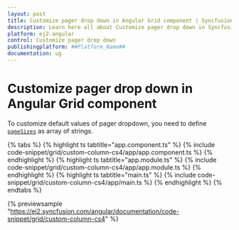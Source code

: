 ```yaml
---
layout: post
title: Customize pager drop down in Angular Grid component | Syncfusion
description: Learn here all about Customize pager drop down in Syncfusion ##Platform_Name## Grid component of Syncfusion Essential JS 2 and more.
platform: ej2-angular
control: Customize pager drop down 
publishingplatform: ##Platform_Name##
documentation: ug
---
```


# Customize pager drop down in Angular Grid component

To customize default values of pager dropdown, you need to define [`pageSizes`](https://ej2.syncfusion.com/angular/documentation/api/grid/pageSettingsModel/#pagesizes) as array of strings.

{% tabs %}
{% highlight ts tabtitle="app.component.ts" %}
{% include code-snippet/grid/custom-column-cs4/app/app.component.ts %}
{% endhighlight %}
{% highlight ts tabtitle="app.module.ts" %}
{% include code-snippet/grid/custom-column-cs4/app/app.module.ts %}
{% endhighlight %}
{% highlight ts tabtitle="main.ts" %}
{% include code-snippet/grid/custom-column-cs4/app/main.ts %}
{% endhighlight %}
{% endtabs %}
  
{% previewsample "https://ej2.syncfusion.com/angular/documentation/code-snippet/grid/custom-column-cs4" %}
